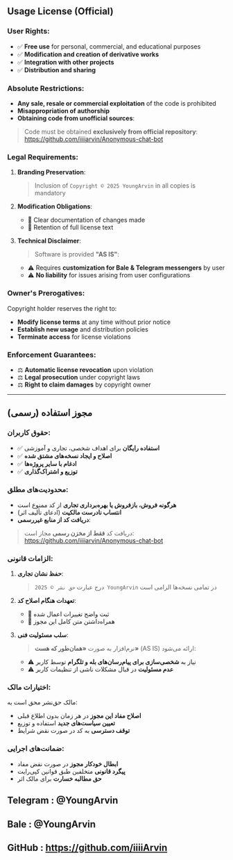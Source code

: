## Usage License (Official)

### User Rights:
- ✅ **Free use** for personal, commercial, and educational purposes
- ✅ **Modification and creation of derivative works**
- ✅ **Integration with other projects**
- ✅ **Distribution and sharing**

### Absolute Restrictions:
-  **Any sale, resale or commercial exploitation** of the code is prohibited
-  **Misappropriation of authorship**
-  **Obtaining code from unofficial sources**:
  > Code must be obtained **exclusively from official repository**:  
  > https://github.com/iiiiarvin/Anonymous-chat-bot

### Legal Requirements:
1. **Branding Preservation**:  
   > Inclusion of `Copyright © 2025 YoungArvin` in all copies is mandatory

2. **Modification Obligations**:
   - 📝 Clear documentation of changes made
   - 📄 Retention of full license text

3. **Technical Disclaimer**:
   > Software is provided **"AS IS"**:
   - ⚠️ Requires **customization for Bale & Telegram messengers** by user
   - ⚠️ **No liability** for issues arising from user configurations

### Owner's Prerogatives:
Copyright holder reserves the right to:
-  **Modify license terms** at any time without prior notice
-  **Establish new usage** and distribution policies
-  **Terminate access** for license violations

### Enforcement Guarantees:
- ⚖️ **Automatic license revocation** upon violation
- ⚖️ **Legal prosecution** under copyright laws
- ⚖️ **Right to claim damages** by copyright owner
---


## مجوز استفاده (رسمی)

### حقوق کاربران:
- ✅ **استفاده رایگان** برای اهداف شخصی، تجاری و آموزشی
- ✅ **اصلاح و ایجاد نسخه‌های مشتق شده**
- ✅ **ادغام با سایر پروژه‌ها**
- ✅ **توزیع و اشتراک‌گذاری**

### محدودیت‌های مطلق:
-  **هرگونه فروش، بازفروش یا بهره‌برداری تجاری** از کد ممنوع است
-  **انتساب نادرست مالکیت** (ادعای تألیف اثر)
-  **دریافت کد از منابع غیررسمی**:
  > دریافت کد **فقط از مخزن رسمی** مجاز است:  
  > https://github.com/iiiiarvin/Anonymous-chat-bot

### الزامات قانونی:
1. **حفظ نشان تجاری**:  
   > درج عبارت `حق نشر © 2025 YoungArvin` در تمامی نسخه‌ها الزامی است

2. **تعهدات هنگام اصلاح کد**:
   - 📝 ثبت واضح تغییرات اعمال شده
   - 📄 همراه‌داشتن متن کامل این مجوز

3. **سلب مسئولیت فنی**:
   > نرم‌افزار به صورت **«همان‌طور که هست»** (AS IS) ارائه می‌شود:
   - ⚠️ نیاز به **شخصی‌سازی برای پیام‌رسان‌های بله و تلگرام** توسط کاربر
   - ⚠️ **عدم مسئولیت** در قبال مشکلات ناشی از تنظیمات کاربر

### اختیارات مالک:
مالک حق‌نشر محق است به:
-  **اصلاح مفاد این مجوز** در هر زمان بدون اطلاع قبلی
-  **تعیین سیاست‌های جدید** استفاده و توزیع
-  **توقف دسترسی** به کد در صورت نقض شرایط

### ضمانت‌های اجرایی:
-  **ابطال خودکار مجوز** در صورت نقض مفاد
-  **پیگرد قانونی** متخلفین طبق قوانین کپی‌رایت
-  **حق مطالبه خسارت** برای مالک اثر


## Telegram : @YoungArvin
## Bale : @YoungArvin
## GitHub : https://github.com/iiiiArvin

